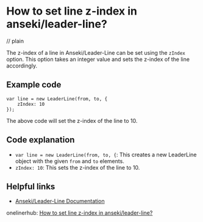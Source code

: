 # How to set line z-index in anseki/leader-line?
// plain

The z-index of a line in Anseki/Leader-Line can be set using the `zIndex` option. This option takes an integer value and sets the z-index of the line accordingly.

## Example code

```
var line = new LeaderLine(from, to, {
    zIndex: 10
});
```

The above code will set the z-index of the line to 10.

## Code explanation

- `var line = new LeaderLine(from, to, {`: This creates a new LeaderLine object with the given `from` and `to` elements.
- `zIndex: 10`: This sets the z-index of the line to 10.

## Helpful links
- [Anseki/Leader-Line Documentation](https://anseki.github.io/leader-line/)

onelinerhub: [How to set line z-index in anseki/leader-line?](https://onelinerhub.com/js-leaderline/how-to-set-line-z-index-in-anseki-leader-line)